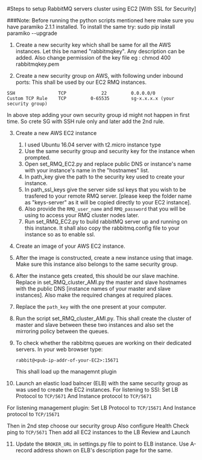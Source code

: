 #Steps to setup RabbitMQ servers cluster using EC2 [With SSL for Security]

###Note:  Before running the python scripts mentioned here make sure you have paramiko 2.1.1 installed. To install the same try:  sudo pip install paramiko --upgrade

1. Create a new security key which shall be same for all the AWS instances. Let this be named "rabbitmqkey". Any description can be added.
Also change permission of the key file eg : chmod 400 rabbitmqkey.pem

2. Create a new security group on AWS, with following under inbound ports:
   This shall be used by our EC2 RMQ instances.
```
SSH                TCP             22         0.0.0.0/0
Custom TCP Rule    TCP         0-65535        sg-x.x.x.x (your security group)
```
In above step adding your own security group id might not happen in first time. So crete SG with SSH rule only and later add the 2nd rule.

3. Create a new AWS EC2 instance
	1. I used Ubuntu 16.04 server with t2.micro instance type
	2. Use the same security group and security key for the instance when prompted.
	3. Open set_RMQ_EC2.py and replace public DNS or instance's name with your instance's name in the "hostnames" list.
	4. In path_key give the path to the security key used to create your instance.
	5. In path_ssl_keys give the server side ssl keys that you wish to be trasfered to your remote RMQ server. [please keep the folder name as "keys-server" as it will be copied directly to your EC2 instance].
	6. Also provide the ```RMQ_user_name``` and ```RMQ_password``` that you will be using to access your RMQ cluster nodes later.
	7. Run set_RMQ_EC2.py to build rabbitMQ server up and running on this instance. It shall also copy the rabbitmq.config file to your instance so as to enable ssl. 

4. Create an image of your AWS EC2 instance.

5. After the image is constructed, create a new instance using that image. Make sure this instance also belongs to the same security group.

6. After the instance gets created, this should be our slave machine. Replace in set_RMQ_cluster_AMI.py the master and slave hostnames with the public DNS [instance names of your master and slave instances]. Also make the required changes at required places. 

7. Replace the ```path_key``` with the one present at your computer.

8. Run the script set_RMQ_cluster_AMI.py. This shall create the cluster of master and slave between these two instances and also set the mirroring policy between the queues.

9. To check whether the rabbitmq queues are working on their dedicated servers.	
	In your web browser type:
	```
	rabbit@<pub-ip-addr-of-your-EC2>:15671
	```
	This shall load up the managemnt plugin
	
10. Launch an elastic load balncer (ELB) with the same security group as was used to create the EC2 instances.
For listening to SSl:
Set LB Protocol to ```TCP/5671```
And Instance protocol to ```TCP/5671```

For listening management plugin:
Set LB Protocol to ```TCP/15671```
And Instance protocol to ```TCP/15671```

Then in 2nd step choose our security group 
Also configure Health Check ping to ```TCP/5671```
Then add all EC2 instances to the LB
Review and Launch

11. Update the ```BROKER_URL``` in settings.py file to point to ELB instance. Use A-record address shown on ELB's description page for the same.

